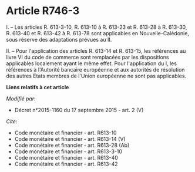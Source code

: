 # Article R746-3

I. – Les articles R. 613-3-10, R. 613-10 à R. 613-23 et R. 613-28 à R. 613-30, R. 613-40 et R. 613-42 à R. 613-78 sont
applicables en Nouvelle-Calédonie, sous réserve des adaptations prévues au II.

II. – Pour l'application des articles R. 613-14 et R. 613-15, les références au livre VI du code de commerce sont remplacées
par les dispositions applicables localement ayant le même effet. Pour l'application du I, les références à l'Autorité
bancaire européenne et aux autorités de résolution des autres Etats membres de l'Union européenne ne sont pas applicables.

**Liens relatifs à cet article**

_Modifié par_:

  - Décret n°2015-1160 du 17 septembre 2015 - art. 2 (V)

_Cite_:

  - Code monétaire et financier - art. R613-10
  - Code monétaire et financier - art. R613-14 (V)
  - Code monétaire et financier - art. R613-28 (Ab)
  - Code monétaire et financier - art. R613-3-10
  - Code monétaire et financier - art. R613-40
  - Code monétaire et financier - art. R613-42
